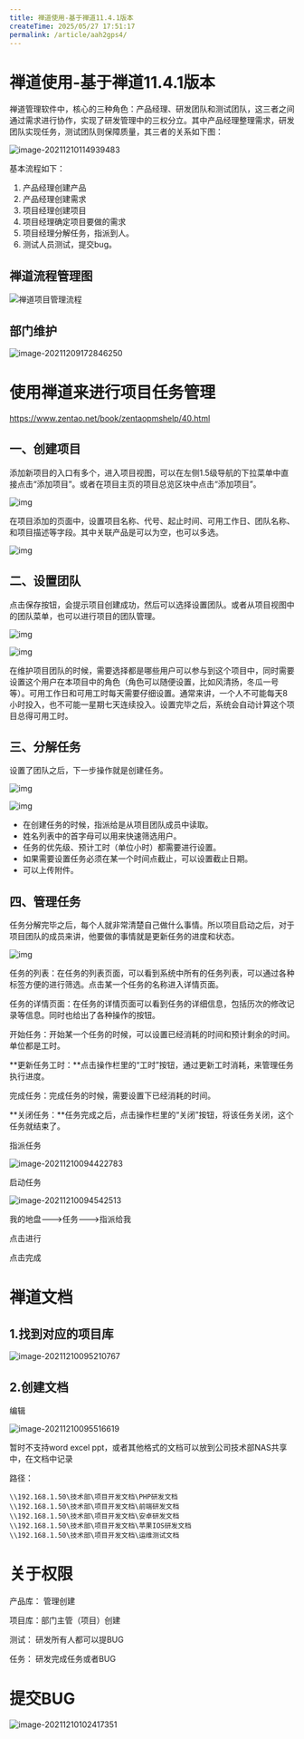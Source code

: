```yaml
---
title: 禅道使用-基于禅道11.4.1版本
createTime: 2025/05/27 17:51:17
permalink: /article/aah2gps4/
---
```

# 禅道使用-基于禅道11.4.1版本

禅道管理软件中，核心的三种角色：产品经理、研发团队和测试团队，这三者之间通过需求进行协作，实现了研发管理中的三权分立。其中产品经理整理需求，研发团队实现任务，测试团队则保障质量，其三者的关系如下图： 

![image-20211210114939483](https://imgoss.xgss.net/picgo/image-20211210114939483.png?aliyun)

基本流程如下：
1. 产品经理创建产品
2. 产品经理创建需求
3. 项目经理创建项目
4. 项目经理确定项目要做的需求
5. 项目经理分解任务，指派到人。
6. 测试人员测试，提交bug。

## 禅道流程管理图

![禅道项目管理流程](https://imgoss.xgss.net/picgo/禅道项目管理流程.jpg?aliyun)

## 部门维护

![image-20211209172846250](https://imgoss.xgss.net/picgo/image-20211209172846250.png?aliyun)



# 使用禅道来进行项目任务管理

https://www.zentao.net/book/zentaopmshelp/40.html

## 一、创建项目

添加新项目的入口有多个，进入项目视图，可以在左侧1.5级导航的下拉菜单中直接点击“添加项目”。或者在项目主页的项目总览区块中点击“添加项目”。

![img](https://imgoss.xgss.net/picgo/f_5dcb62342b9aefb45ea09c125099863d.png?aliyun)



在项目添加的页面中，设置项目名称、代号、起止时间、可用工作日、团队名称、和项目描述等字段。其中关联产品是可以为空，也可以多选。

![img](https://imgoss.xgss.net/picgo/f_645f42ed73dc6d194b3dfaf8ff5781b5.png?aliyun)

####  

## 二、设置团队

点击保存按钮，会提示项目创建成功，然后可以选择设置团队。或者从项目视图中的团队菜单，也可以进行项目的团队管理。

![img](https://imgoss.xgss.net/picgo/f_ab958848628049e73cb7a741256f9b49.png?aliyun)

![img](https://imgoss.xgss.net/picgo/f_04f8b9d8e4447d6d96f8a5c6fc9ce9e6.png?aliyun)



在维护项目团队的时候，需要选择都是哪些用户可以参与到这个项目中，同时需要设置这个用户在本项目中的角色（角色可以随便设置，比如风清扬，冬瓜一号等）。可用工作日和可用工时每天需要仔细设置。通常来讲，一个人不可能每天8小时投入，也不可能一星期七天连续投入。设置完毕之后，系统会自动计算这个项目总得可用工时。



## 三、分解任务

设置了团队之后，下一步操作就是创建任务。

![img](https://imgoss.xgss.net/picgo/f_1d0a0e4fabe018fd25607f46a189a0d3.png?aliyun)



![img](https://imgoss.xgss.net/picgo/f_256e95b00797c387103b2bd00b6a0aa3.png?aliyun)

- 在创建任务的时候，指派给是从项目团队成员中读取。
- 姓名列表中的首字母可以用来快速筛选用户。
- 任务的优先级、预计工时（单位小时）都需要进行设置。
- 如果需要设置任务必须在某一个时间点截止，可以设置截止日期。
- 可以上传附件。



## 四、管理任务

任务分解完毕之后，每个人就非常清楚自己做什么事情。所以项目启动之后，对于项目团队的成员来讲，他要做的事情就是更新任务的进度和状态。

![img](https://imgoss.xgss.net/picgo/f_016c64a0e4f2d03e0a01e443ebd9c6e5.png?aliyun)



任务的列表：在任务的列表页面，可以看到系统中所有的任务列表，可以通过各种标签方便的进行筛选。点击某一个任务的名称进入详情页面。

任务的详情页面：在任务的详情页面可以看到任务的详细信息，包括历次的修改记录等信息。同时也给出了各种操作的按钮。

开始任务：开始某一个任务的时候，可以设置已经消耗的时间和预计剩余的时间。单位都是工时。

**更新任务工时：**点击操作栏里的“工时”按钮，通过更新工时消耗，来管理任务执行进度。

完成任务：完成任务的时候，需要设置下已经消耗的时间。

**关闭任务：**任务完成之后，点击操作栏里的“关闭”按钮，将该任务关闭，这个任务就结束了。





指派任务

![image-20211210094422783](https://imgoss.xgss.net/picgo/image-20211210094422783.png?aliyun)

启动任务

![image-20211210094542513](https://imgoss.xgss.net/picgo/image-20211210094542513.png?aliyun)



我的地盘--->任务--->指派给我

点击进行

点击完成



# 禅道文档

## 1.找到对应的项目库

![image-20211210095210767](https://imgoss.xgss.net/picgo/image-20211210095210767.png?aliyun)

## 2.创建文档

编辑

![image-20211210095516619](https://imgoss.xgss.net/picgo/image-20211210095516619.png?aliyun)



暂时不支持word excel ppt，或者其他格式的文档可以放到公司技术部NAS共享中，在文档中记录

路径：

```
\\192.168.1.50\技术部\项目开发文档\PHP研发文档
\\192.168.1.50\技术部\项目开发文档\前端研发文档
\\192.168.1.50\技术部\项目开发文档\安卓研发文档
\\192.168.1.50\技术部\项目开发文档\苹果IOS研发文档
\\192.168.1.50\技术部\项目开发文档\运维测试文档
```

# 关于权限

产品库： 管理创建

项目库：部门主管（项目）创建

测试： 研发所有人都可以提BUG

任务： 研发完成任务或者BUG



# 提交BUG

![image-20211210102417351](https://imgoss.xgss.net/picgo/image-20211210102417351.png?aliyun)











